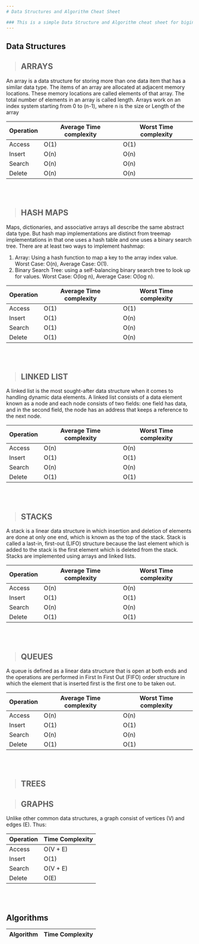 ```yaml
---
# Data Structures and Algorithm Cheat Sheet

### This is a simple Data Structure and Algorithm cheat sheet for biginners
---
```


## Data Structures

>  ## **ARRAYS**

An array is a data structure for storing more than one data item that has a similar data type. The items of an array are allocated at adjacent memory locations. These memory locations are called elements of that array. The total number of elements in an array is called length.
Arrays work on an index system starting from 0 to (n-1), where n is the size or Length of the array

| Operation | Average Time complexity | Worst Time complexity |
| --------- | --------------- | ------------ |
| Access    | O(1)            |  O(1)        |
| Insert    | O(n)            |  O(n)        |
| Search    | O(n)            |  O(n)        |
| Delete    | O(n)            |  O(n)        |
<br>
<br>

> ## **HASH MAPS**

Maps, dictionaries, and associative arrays all describe the same abstract data type. But hash map implementations are distinct from treemap implementations in that one uses a hash table and one uses a binary search tree.
There are at least two ways to implement hashmap:

1. Array: Using a hash function to map a key to the array index value. Worst Case: O(n), Average Case: O(1).
2. Binary Search Tree: using a self-balancing binary search tree to look up for values. Worst Case: O(log n), Average Case: O(log n).

| Operation | Average Time complexity | Worst Time complexity |
| --------- | --------------- | -------- |
| Access    | O(1)            |  O(1)    |
| Insert    | O(1)            |  O(n)    |
| Search    | O(1)            |  O(n)    |
| Delete    | O(1)            |  O(n)    |
<br>
<br>

> ## **LINKED LIST**

 A linked list is the most sought-after data structure when it comes to handling dynamic data elements. A linked list consists of a data element known as a node and each node consists of two fields: one field has data, and in the second field, the node has an address that keeps a reference to the next node.

| Operation | Average Time complexity | Worst Time complexity |
| --------- | --------------- | --------|
| Access    | O(n)            |  O(n)   |
| Insert    | O(1)            |  O(1)   |
| Search    | O(n)            |  O(n)   |
| Delete    | O(1)            |  O(1)   |
<br>
<br>

> ## **STACKS**

A stack is a linear data structure in which insertion and deletion of elements are done at only one end, which is known as the top of the stack. Stack is called a last-in, first-out (LIFO) structure because the last element which is added to the stack is the first element which is deleted from the stack. Stacks are implemented using arrays and linked lists.

| Operation | Average Time complexity | Worst Time complexity |
| --------- | --------------- | ------- |
| Access    | O(n)            |  O(n)   |
| Insert    | O(1)            |  O(1)   |
| Search    | O(n)            |  O(n)   |
| Delete    | O(1)            |  O(1)   |
<br>
<br>

> ## **QUEUES**
 
A queue is defined as a linear data structure that is open at both ends and the operations are performed in First In First Out (FIFO) order
structure in which the element that is 
inserted first is the first one to be taken out. 

| Operation | Average Time complexity | Worst Time complexity |
| --------- | --------------- | -------- |
| Access    | O(n)            |  O(n)    |
| Insert    | O(1)            |  O(1)    |
| Search    | O(n)            |  O(n)    |
| Delete    | O(1)            |  O(1)    |
<br>
<br>

> ## **TREES**


> ## **GRAPHS**
 
Unlike other common data structures, a graph consist of vertices (V) and edges (E).
Thus:

| Operation | Time Complexity |
| --------- | --------------- |
| Access    | O(V + E)        |
| Insert    | O(1)            |
| Search    | O(V + E)        |
| Delete    | O(E)            |
<br>
<br>

## Algorithms

| Algorithm | Time Complexity |
| --------- | --------------- |
